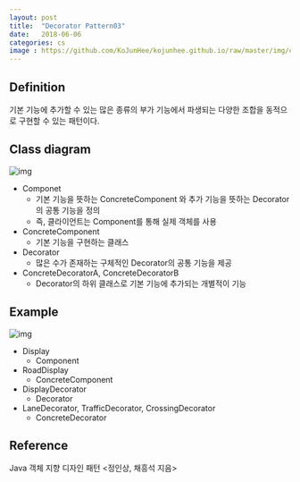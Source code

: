 ```yaml
---
layout: post
title:  "Decorator Pattern03"
date:   2018-06-06
categories: cs
image : https://github.com/KoJunHee/kojunhee.github.io/raw/master/img/cs_img.jpg
---
```


## Definition

기본 기능에 추가할 수 있는 많은 종류의 부가 기능에서 파생되는 다양한 조합을 동적으로 구현할 수 있는 패턴이다.

## Class diagram

![img](https://github.com/KoJunHee/kojunhee.github.io/raw/master/img/dec01.png) 

- Componet
  - 기본 기능을 뜻하는 ConcreteComponent 와 추가 기능을 뜻하는 Decorator의 공통 기능을 정의
  - 즉, 클라이언트는 Component를 통해 실제 객체를 사용
- ConcreteComponent
  - 기본 기능을 구현하는 클래스
- Decorator
  - 많은 수가 존재하는 구체적인 Decorator의 공통 기능을 제공
- ConcreteDecoratorA, ConcreteDecoratorB
  - Decorator의 하위 클래스로 기본 기능에 추가되는 개별적이 기능

## Example

![img](https://github.com/KoJunHee/kojunhee.github.io/raw/master/img/dec01.png)

- Display
  - Component
- RoadDisplay
  - ConcreteComponent
- DisplayDecorator
  - Decorator
- LaneDecorator, TrafficDecorator, CrossingDecorator
  - ConcreteDecorator

## Reference

Java 객체 지향 디자인 패턴 <정인상, 채흥석 지음>
